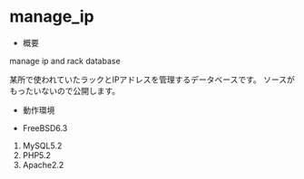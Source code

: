 manage_ip
=========

* 概要

manage ip and rack database

某所で使われていたラックとIPアドレスを管理するデータベースです。
ソースがもったいないので公開します。

* 動作環境

- FreeBSD6.3
1. MySQL5.2
2. PHP5.2
3. Apache2.2




